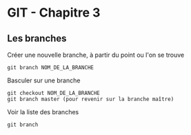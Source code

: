 GIT - Chapitre 3
================

Les branches
------------

Créer une nouvelle branche, à partir du point ou l'on se trouve

    git branch NOM_DE_LA_BRANCHE

Basculer sur une branche

    git checkout NOM_DE_LA_BRANCHE
    git branch master (pour revenir sur la branche maître)

Voir la liste des branches

    git branch

